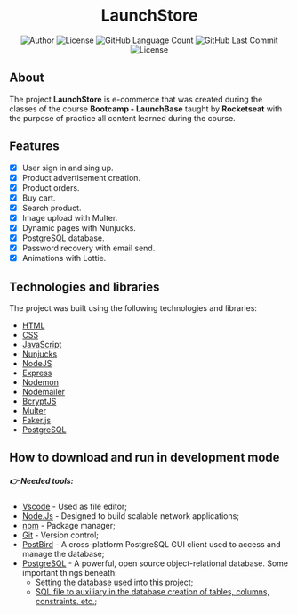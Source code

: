 <h1 align="center">
    LaunchStore
</h1>

<p align="center">
	<img alt="Author" src="https://img.shields.io/badge/Author-Pedro%20L%20S%20Silva-6558c3?style=plastic" />
	<img alt="License" src="https://img.shields.io/badge/license-MIT-6558C3?style=plastic" />
	<img alt="GitHub Language Count" src="https://img.shields.io/github/languages/count/pedrolssilva/LaunchStore?color=6558C3&style=plastic" />
	<img alt="GitHub Last Commit" src="https://img.shields.io/github/last-commit/pedrolssilva/LaunchStore?color=6558C3&style=plastic" />
	<img alt="License" src="https://img.shields.io/badge/status-Conclu%C3%ADdo-6558C3?style=plastic" />
</p>

## About

The project **LaunchStore** is e-commerce that was created during the classes of the course **Bootcamp - LaunchBase** taught by **Rocketseat** with the purpose of practice all content learned during the course.

## Features

- [X] User sign in and sing up.
- [X] Product advertisement creation.
- [X] Product orders.
- [X] Buy cart.
- [X] Search product.
- [X] Image upload with Multer.
- [X] Dynamic pages with  Nunjucks.
- [X] PostgreSQL database.
- [X] Password recovery with email send.
- [X] Animations with Lottie.

## Technologies and libraries

The project was built using the following technologies and libraries:
- [HTML](https://developer.mozilla.org/pt-BR/docs/Web/HTML)
- [CSS](https://developer.mozilla.org/pt-BR/docs/Web/CSS)
- [JavaScript](https://developer.mozilla.org/pt-BR/docs/Web/JavaScript)
- [Nunjucks](https://mozilla.github.io/nunjucks/)
- [NodeJS](https://nodejs.org/pt-br/)
- [Express](https://expressjs.com/pt-br/)
- [Nodemon](https://nodemon.io/)
- [Nodemailer](https://nodemailer.com/about/)
- [BcryptJS](https://github.com/dcodeIO/bcrypt.js)
- [Multer](https://github.com/expressjs/multer)
- [Faker.js](https://github.com/Marak/Faker.js)
- [PostgreSQL](https://www.postgresql.org/)

## How to download and run in development mode

##### 👉 Needed tools:

- [Vscode](https://code.visualstudio.com/) - Used as file editor; 
- [Node.Js](https://nodejs.org/en/) - Designed to build scalable network applications;
- [npm](https://www.npmjs.com/) - Package manager;
- [Git](https://git-scm.com/downloads) - Version control;
- [PostBird](https://www.electronjs.org/apps/postbird) - A cross-platform PostgreSQL GUI client used to access and manage the database;
- [PostgreSQL](https://www.postgresql.org/download/) - A powerful, open source object-relational database. Some important things beneath:
    - [Setting the database used into this project](https://github.com/pedrolssilva/LaunchStore/blob/master/src/config/db.js);
    - [SQL file to auxiliary in the database creation of tables, columns, constraints, etc.](https://github.com/pedrolssilva/LaunchStore/blob/master/launchstoredb.sql);
